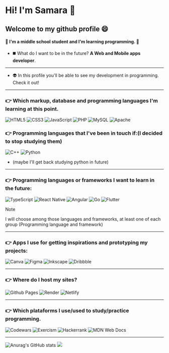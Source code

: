 # Hi! I'm Samara 👋
## Welcome to my github profile 😄

#### 🌟 I'm a middle school student and I'm learning programming. 🌟
- ◼️ What do I want to be in the future? **A Web and Mobile apps developer**.
---
- 👽 In this profile you'll be able to see my development in programming. Check it out!
---
<!-- https://gprm.itsvg.in/ -->
<!-- https://github.com/Ileriayo/markdown-badges?tab=readme-ov-file -->
### 👉 Which markup, database and programming languages I'm learning at this point.
  ![HTML5](https://img.shields.io/badge/html5-%23E34F26.svg?style=for-the-badge&logo=html5&logoColor=white)
  ![CSS3](https://img.shields.io/badge/css3-%231572B6.svg?style=for-the-badge&logo=css3&logoColor=white)
  ![JavaScript](https://img.shields.io/badge/javascript-%23323330.svg?style=for-the-badge&logo=javascript&logoColor=%23F7DF1E)
  ![PHP](https://img.shields.io/badge/php-%23777BB4.svg?style=for-the-badge&logo=php&logoColor=white)
  ![MySQL](https://img.shields.io/badge/mysql-%2300000f.svg?style=for-the-badge&logo=mysql&logoColor=white)
  ![Apache](https://img.shields.io/badge/apache-%23D42029.svg?style=for-the-badge&logo=apache&logoColor=white)

### 👉 Programming languages that I've been in touch if:(I decided to stop studying them)
![C++](https://img.shields.io/badge/c++-%2300599C.svg?style=for-the-badge&logo=c%2B%2B&logoColor=white)
![Python](https://img.shields.io/badge/python-3670A0?style=for-the-badge&logo=python&logoColor=ffdd54) 
- (maybe I'll get back studying python in future)
  
---
### 👉 Programming languages or frameworks I want to learn in the future:
   ![TypeScript](https://img.shields.io/badge/typescript-%23007ACC.svg?style=for-the-badge&logo=typescript&logoColor=white)
   ![React Native](https://img.shields.io/badge/react_native-%2320232a.svg?style=for-the-badge&logo=react&logoColor=%2361DAFB)
   ![Angular](https://img.shields.io/badge/angular-%23DD0031.svg?style=for-the-badge&logo=angular&logoColor=white)
   ![Go](https://img.shields.io/badge/go-%2300ADD8.svg?style=for-the-badge&logo=go&logoColor=white) ![Flutter](https://img.shields.io/badge/Flutter-%2302569B.svg?style=for-the-badge&logo=Flutter&logoColor=white)
> [!NOTE]
> I will choose among those languages and frameworks, at least one of each group (Programming language and framework)

---

### 👉 Apps I use for getting inspirations and prototyping my projects:
   ![Canva](https://img.shields.io/badge/Canva-%2300C4CC.svg?style=for-the-badge&logo=Canva&logoColor=white)
   ![Figma](https://img.shields.io/badge/figma-%23F24E1E.svg?style=for-the-badge&logo=figma&logoColor=white)
   ![Inkscape](https://img.shields.io/badge/Inkscape-e0e0e0?style=for-the-badge&logo=inkscape&logoColor=080A13)
   ![Dribbble](https://img.shields.io/badge/Dribbble-EA4C89?style=for-the-badge&logo=dribbble&logoColor=white)
   
---
### 👉 Where do I host my sites?
   ![Github Pages](https://img.shields.io/badge/github%20pages-121013?style=for-the-badge&logo=github&logoColor=white)
   ![Render](https://img.shields.io/badge/Render-%46E3B7.svg?style=for-the-badge&logo=render&logoColor=white)
   ![Netlify](https://img.shields.io/badge/netlify-%23000000.svg?style=for-the-badge&logo=netlify&logoColor=#00C7B7)
   
---
### 👉 Which plataforms I use/used to study/practice programming.
   ![Codewars](https://img.shields.io/badge/Codewars-B1361E?style=for-the-badge&logo=codewars&logoColor=grey)
   ![Exercism](https://img.shields.io/badge/Exercism-009CAB?style=for-the-badge&logo=exercism&logoColor=white)
   ![Hackerrank](https://img.shields.io/badge/-Hackerrank-2EC866?style=for-the-badge&logo=HackerRank&logoColor=white)
   ![MDN Web Docs](https://img.shields.io/badge/MDN_Web_Docs-black?style=for-the-badge&logo=mdnwebdocs&logoColor=white)

---
<!-- https://github.com/anuraghazra/github-readme-stats?tab=readme-ov-file -->
<!-- https://gprm.itsvg.in/ -->
![Anurag's GitHub stats](https://github-readme-stats.vercel.app/api?username=Samara-Matias&show_icons=true&theme=synthwave) ![](https://github-readme-stats.vercel.app/api/top-langs/?username=Samara-Matias&theme=dark&hide_border=false&include_all_commits=false&count_private=false&layout=compact)

